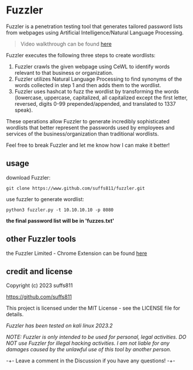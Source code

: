 # Fuzzler
Fuzzler is a penetration testing tool that generates tailored password lists from webpages using Artificial Intelligence/Natural Language Processing. 

>Video walkthrough can be found [here](https://www.youtube.com/watch?v=f6hT4JqDRZY)

Fuzzler executes the following three steps to create wordlists:
1.	Fuzzler crawls the given webpage using CeWL to identify words relevant to that business or organization.
2.	Fuzzler utilizes Natural Language Processing to find synonyms of the words collected in step 1 and then adds them to the wordlist.
3.	Fuzzler uses hashcat to fuzz the wordlist by transforming the words (lowercase, uppercase, capitalized, all capitalized except the first letter, reversed, digits 0-99 prepended/appended, and translated to 1337 speak).

These operations allow Fuzzler to generate incredibly sophisticated wordlists that better represent the passwords used by employees and services of the business/organization than traditional wordlists. 

Feel free to break Fuzzler and let me know how I can make it better!

## usage
download Fuzzler:

`git clone https://www.github.com/suffs811/fuzzler.git`

use fuzzler to generate wordlist:

`python3 fuzzler.py -t 10.10.10.10 -p 8080` 

**the final password list will be in 'fuzzes.txt'**


## other Fuzzler tools
the Fuzzler Limited - Chrome Extension can be found [here](https://github.com/suffs811/fuzzler-ext)

## credit and license
Copyright (c) 2023 suffs811

https://github.com/suffs811

This project is licensed under the MIT License - see the LICENSE file for details.

*Fuzzler has been tested on kali linux 2023.2*

*NOTE: Fuzzler is only intended to be used for personal, legal activities. DO NOT use Fuzzler for illegal hacking activities. I am not liable for any damages caused by the unlawful use of this tool by another person.*

-+- Leave a comment in the Discussion if you have any questions! -+-
